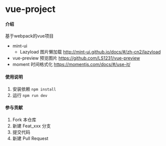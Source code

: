 # vue-project

#### 介绍
基于webpack的vue项目
+ mint-ui
  + Lazyload 图片懒加载 http://mint-ui.github.io/docs/#/zh-cn2/lazyload
+ vue-preview 预览图片 https://github.com/LS1231/vue-preview
+ moment 时间格式化 https://momentjs.com/docs/#/use-it/

#### 使用说明
1.  安装依赖
```npm install```
2.  运行
```npm run dev```


#### 参与贡献
1.  Fork 本仓库
2.  新建 Feat_xxx 分支
3.  提交代码
4.  新建 Pull Request


